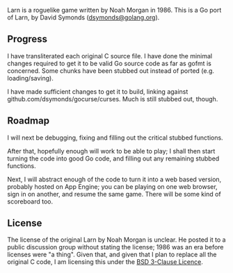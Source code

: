 Larn is a roguelike game written by Noah Morgan in 1986.
This is a Go port of Larn, by David Symonds (dsymonds@golang.org).

Progress
--------
I have transliterated each original C source file.
I have done the minimal changes required to get it to be valid Go source
code as far as gofmt is concerned. Some chunks have been stubbed out
instead of ported (e.g. loading/saving).

I have made sufficient changes to get it to build, linking against
github.com/dsymonds/gocurse/curses. Much is still stubbed out, though.

Roadmap
-------
I will next be debugging, fixing and filling out the critical stubbed functions.

After that, hopefully enough will work to be able to play; I shall then
start turning the code into good Go code, and filling out any remaining
stubbed functions.

Next, I will abstract enough of the code to turn it into a web based
version, probably hosted on App Engine; you can be playing on one
web browser, sign in on another, and resume the same game. There will
be some kind of scoreboard too.

License
-------
The license of the original Larn by Noah Morgan is unclear. He posted
it to a public discussion group without stating the license; 1986 was
an era before licenses were "a thing". Given that, and given that I plan
to replace all the original C code, I am licensing this under the
[BSD 3-Clause Licence](http://www.opensource.org/licenses/bsd-license.php).
